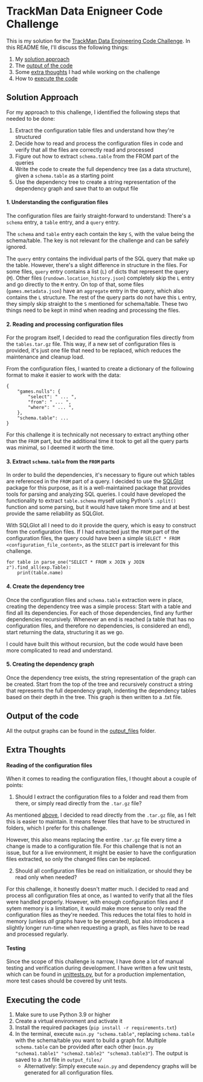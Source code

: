 # TrackMan Data Enigneer Code Challenge

This is my solution for the [TrackMan Data Engineering Code Challenge](http://codechallenge.trackmandata.com/). In this README file, I'll discuss the following things:

1. My [solution approach](#solution-approach)
2. The [output of the code](#output-of-the-code)
2. Some [extra thoughts](#extra-thoughts) I had while working on the challenge
3. How to [execute the code](#executing-the-code)

## Solution Approach

For my approach to this challenge, I identified the following steps that needed to be done:

1. Extract the configuration table files and understand how they're structured
2. Decide how to read and process the configuration files in code and verify that all the files are correctly read and processed
3. Figure out how to extract `schema.table` from the FROM part of the queries
4. Write the code to create the full dependency tree (as a data structure), given a `schema.table` as a starting point
5. Use the dependency tree to create a string representation of the dependency graph and save that to an output file

#### 1. Understanding the configuration files

The configuration files are fairly straight-forward to understand: There's a `schema` entry, a `table` entry, and a `query` entry.

The `schema` and `table` entry each contain the key `S`, with the value being the schema/table. The key is not relevant for the challenge and can be safely ignored.

The `query` entry contains the individual parts of the SQL query that make up the table. However, there's a slight difference in structure in the files. For some files, `query` entry contains a list (`L`) of dicts that represent the query (`M`). Other files (`rundown.location_history.json`) completely skip the `L` entry and go directly to the `M` entry. On top of that, some files (`games.metadata.json`) have an `aggregate` entry in the query, which also contains the `L` structure. The rest of the query parts do not have this `L` entry, they simply skip straight to the `S` mentioned for schema/table. These two things need to be kept in mind when reading and processing the files.

#### 2. Reading and processing configuration files

For the program itself, I decided to read the configuration files directly from the `tables.tar.gz` file. This way, if a new set of configuration files is provided, it's just one file that need to be replaced, which reduces the maintenance and cleanup load.

From the configuration files, I wanted to create a dictionary of the following format to make it easier to work with the data:

    {
        "games.nulls": {
            "select": " ... ",
            "from": " ... ",
            "where": " ... ",
        },
        "schema.table": ...
    }

For this challenge it is technically not necessary to extract anything other than the `FROM` part, but the additional time it took to get all the query parts was minimal, so I deemed it worth the time.

#### 3. Extract `schema.table` from the `FROM` parts

In order to build the dependencies, it's necessary to figure out which tables are referenced in the `FROM` part of a query. I decided to use the [SQLGlot](https://github.com/tobymao/sqlglot) package for this purpose, as it is a well-maintained package that provides tools for parsing and analyzing SQL queries. I could have developed the functionality to extract `table.schema` myself using Python's `.split()` function and some parsing, but it would have taken more time and at best provide the same reliability as SQLGlot.

With SQLGlot all I need to do it provide the query, which is easy to construct from the configuration files. If I had extracted just the `FROM` part of the configuration files, the query could have been a simple `SELECT * FROM <configuration_file_content>`, as the `SELECT` part is irrelevant for this challenge.

    for table in parse_one("SELECT * FROM x JOIN y JOIN z").find_all(exp.Table):
        print(table.name)

#### 4. Create the dependency tree

Once the configuration files and `schema.table` extraction were in place, creating the dependency tree was a simple process: Start with a table and find all its dependencies. For each of those dependencies, find any further dependencies recursively. Whenever an end is reached (a table that has no configuration files, and therefore no dependencies, is considered an end), start returning the data, structuring it as we go.

I could have built this without recursion, but the code would have been more complicated to read and understand.

#### 5. Creating the dependency graph

Once the dependency tree exists, the string representation of the graph can be created. Start from the top of the tree and recursively construct a string that represents the full dependency graph, indenting the dependency tables based on their depth in the tree. This graph is then written to a .txt file.

## Output of the code

All the output graphs can be found in the [output_files](/output_files/) folder.

## Extra Thoughts

#### Reading of the configuration files

When it comes to reading the configuration files, I thought about a couple of points:

1. Should I extract the configuration files to a folder and read them from there, or simply read directly from the `.tar.gz` file?

As mentioned [above](#2-reading-and-processing-configuration-files), I decided to read directly from the `.tar.gz` file, as I felt this is easier to maintain. It means fewer files that have to be structured in folders, which I prefer for this challenge.

However, this also means replacing the entire `.tar.gz` file every time a change is made to a configuration file. For this challenge that is not an issue, but for a live environment, it might be easier to have the configuration files extracted, so only the changed files can be replaced.

2. Should all configuration files be read on initialization, or should they be read only when needed?

For this challenge, it honestly doesn't matter much. I decided to read and process all configuration files at once, as I wanted to verify that all the files were handled properly. However, with enough configuration files and if sytem memory is a limitation, it would make more sense to only read the configuration files as they're needed. This reduces the total files to hold in memory (unless _all_ graphs have to be generated), but also introduces a slightly longer run-time when requesting a graph, as files have to be read and processed regularly.

#### Testing

Since the scope of this challenge is narrow, I have done a lot of manual testing and verification during development. I have written a few unit tests, which can be found in [unittests.py](unit_tests.py), but for a production implementation, more test cases should be covered by unit tests.

## Executing the code

1. Make sure to use Python 3.9 or higher
2. Create a virtual environment and activate it
3. Install the required packages (`pip install -r requirements.txt`)
4. In the terminal, execute `main.py "schema.table"`, replacing `schema.table` with the schema/table you want to build a graph for. Multiple `schema.table` can be provided after each other (`main.py "schema1.table1" "schema2.table2" "schema3.table3"`). The output is saved to a .txt file in `output_files/`
    * Alternatively: Simply execute `main.py` and dependency graphs will be generated for all configuration files.